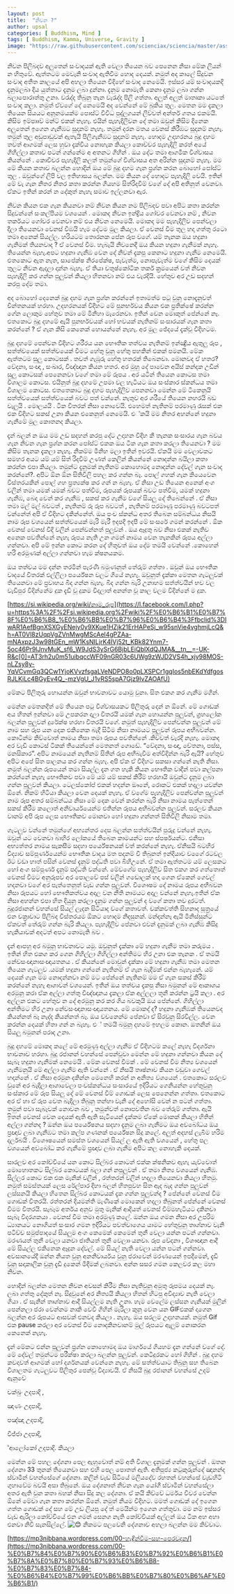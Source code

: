 ```yaml
---
layout: post
title:  "නිවන ?"
author: upsal
categories: [ Buddhism, Mind ]
tags: [ Buddhism, Kamma, Universe, Gravity ]
image: "https://raw.githubusercontent.com/scienciax/sciencia/master/assets/images/posts/upsal/niwana.jpg"
---
```


නිවන පිලිබදව අලුතෙන් සංවාදයක් ඇති වෙලා තියෙන බව පෙනෙන නිසා මේක ලියන් න හිතුවේ. ඇත්තටම මෙවැනි සංවාද ඇතිවීම හොද දෙයක්. නමුත් අද කාලේ සිදුවන සංවාද අතීත කාලයේ අපි අහලා තියෙන විදිහේ සංවාද නෙමෙයි. ඉස්සර යම් සංවාදයකදි දැනුමලබා දිය යුත්තාට දැනුම ලබා දුන්නා. දැනුම නොමැති කෙනා දැනුම ලබා ගන්න බලාපොරාත්තු උනා. වරැද්ද තිබුනු තැන වැරැද්ද පිලි ගත්තා. අලුත් අලුත් මාතෘකා යටතේ සංවාද කලා. නමුත් ඒවගේ දේ නෙමෙයි අද වෙන්නේ මේ බුකිය තුල. මෙතන මම දැකලා තියෙන සියයට අනූනමයක්ම පොස්ට් විවිධ පුද්ලගයන් ලිව්වත් අන්තර් ගතය එකමයි. කිසිම ඉම්පෲව් මන්ට් එකක් නැහැ. එයින් පැහැදිලිවන දේ තමා ඔවුන් කිසිම දිනෙක අලුතෙන් ඉගෙන ගැනීඹට සූදානම් නැහැ. තමුන් දරන මතය වෙනස් කිරීඹට සූදානම් නැහැ. තමුන් තුල අඩුපාඩුවක් ඇතැයි පිලිගැනීඹට සූදානම් නැහැ. හොදම උදාහරනය බුදු දහම තවත් ආගමක් ලෙස හුවා දැක්විය නොහැක කියලා කොච්චර පැහැදිලි කරත් අයේ ගිහිල්ලා කතාව පටන් ගන්නේම අ අතනට ගිහින් . ඔය දේට තමා ආගමික විශ්වාසය කියන්නේ . කොචිචර පැහැදිලි කලත් තමුන්ගේ විශ්වාසය අත අරින්න සූදානම් නැහැ. මම මේ කියන කතාව බලන්න හොදින් ඔය මේ බුදු දහම ගැන ප්‍රශ්න කරන බොහෝ පෝස්ට් තුල . ඔවුන්ගේ ලිපි වල ඉතිහාසය බලන්න. මම කියන දේ හොදට පැහැදිලි වෙයි. ඉතින් මේ වැ ගැන නිතර නිතර කතා කරන්න ගියහම සිත්රිදවීම් වගේ දේ අපි අතිනුත් වෙනවා. ඒකට ඉතින් කරන් න දේකුත් නැහැ සමාව ඉල්ලනවා ඇර.

නිවන කියන එක ගැන කියනවා නම් නිවන කියන නම පිලිබදව පවා අපිට කතා කරන්න සිදුවන්නේ සංකල්පීයම වශයෙන් . මොකද නිවන ඉන්ද්‍රිය ගෝචර වෙනවා නම් , නිවන තර්කයට ගෝචර වෙනවා නම් එය නිවන නෙමෙයි. මොකද මම පැහැදිලිව පෙන්වලා දීලා තියෙනවා වෙනස් වීඹයි හැම දේටම මුල කියලා. ඒ වෙනස් වීම තුල හදා ගත්තු රටො තමා අනෙක් සියල්ල. හරියටම තොරනක පේන රූප වගේ. යම් තැනක ඔය හදුනා ගැනිමක් තියනවාද ? ඒ වෙනස් වීම. හැබැයි නිවනෙදී ඔය කියන හදුනා ගැනීමක් නැහැ. තියෙන්න බැහැ.අපට හදුනා ගැනීඹ වෙන දේ නිවන් දැකපු කෙනාට හදුනා ගැනීම නෙමෙයි. එතකොට ඇත නැත, සාපේක්ෂ නිරපේක්ෂ, පැවැත්ම, නොපැවැත්ම වගේ කිසිම දෙයක් තුලට නිවන ඇදලා දාන්න බැහැ. ඒ තියා චතුෂ්කෝටික තර්ක ක්‍රමයෙන් වත් නිවන පැහැදිලි කර ගන්න පුලුවන් කියලා හිතනවා නම් එය වැරදියි. හේතුව අර උඩ සදහන් කරපු දේම තමා.

අද බොහෝ දෙනෙක් බුදු දහම ගැන ප්‍රශ්න කරන්නේ ඉතාමත්ම පටු වුනු නොදැනුවත් චින්තනයක් හරහා. උදහරනයක් විදිහට මේ පුනර්භවය කියන එක ප්‍රතික්ෂේ කරන්න ගේන ලොකුම හේතුව තමා මේ මිනිහා මැරෙනවා. ඉතින් වෙන මොකුත් පේන්නේ නෑ. එතකොට බුදු දහමේ ඇයි පුනර්භවයක් හෝ භවයක් නැතිනම් සංසාරයක් ගැන කතා කරන්නේ ? ඒ ගැන කිසි කෙනෙක් හොයන්නේ නැහැ. අර මුල ඡේදයේ දැක්වූ විදිහටම.

බුදු දහමේ පෙන්වන විදිහට ශරීරය යන භෞතික තත්වය නැතිනම් ඉන්ඤ්‍රිය ඇතුලු රූප , සත්ත්වයෙක් සත්ත්වයෙක් වීමට හේතු වුනු හේතු පහකින් එකක් පමනයි. මේක ඇත්තටම සුලු කොටසක් . තවත් ගැඹූරු හේතු හතරක් තිබෙනවා. මොනවද ඒ හතර? වේදනා, සංඥා , සංඛාර, විඥ්ඥාන කියන හතර. අර මුහු දේ පාවෙන අයිස් කන්දක උඩින් සුලු කොටසක් පෙනෙනවා වගේ තමා මේ රූපය . අර යටින් තියෙන කොටස තමා විශාලම කොටස. එයිනුත් බුදු දහමේ උපමා වල හැටියට ඔය සංස්කාර ස්කන්ධය තමා විශාලම කොටස. එතතෙකාට බුදු දහම පැහැදිලිව පෙනනවා මෙන්න මේ ටිකෙනුයි සත්ත්වයෙක් සත්ත්වයෙක් බවට පත් වන්නේ. නැතුව අර ශරීයේ තියෙන නහරයි බඩ වැලුයි . මොලයයි . ටික විතරක් නිසා නොවෙයි. එහෙමත් නැතිනම් පරමාණු රැසක් එක එක විදිහට සකස් උනා කියන එකෙනුත් නෙමෙයි. එ්කයි මම නිතර අහන්නේ හදුනා ගැනීමේ මුල කොතනද කියලා.

දැන් බලන් න ඔය මම උඩ සදහන් කරපු දේට උදාහන විදිහ කී තැනක සංසාරය ගැන බවය ගැන නිවන ගැන ප්‍රශ්න කරන පෝස්ට් එකක ඔය ටික ගැන කතා කරලා තියෙනවා ? මම කිසිම තැනක දැකලා නැහැ. නිකම්ම මිනිහ මලා ඉතින් ඉවරයි. ඒකයි මම වෙලාවකට සමහර අයට යම් යම් සිත් රිදවීම් උණත් කෙලින් කියන්නේ නොදන්න බයිලා කතා කරන්න එපා කියලා. තමුන්ට දැනුමක් නැතිනම් කොහොමද නොදන්න දේවල් ගැන සංවාද කරන්නේ?. අපිට ඕන ඕන සිතිවිලි පහල කර ගන්න බෑ. පොල් ගහක් ගැන කියෙවෙන විස්තරයකින් පොල් ගහ ප්‍රත්‍යක්ෂ කර ගන් න බැහැ. ඒ නිසා උඩ තියෙන අනෙක් අංග වලින් තමා යමක් යමක් බවට පත්වීම, රූපයක් රූපයක් බවට පත්වීම, යමක් හදුනා ගැනීඹ, බෙදා වෙන් කර ගැනීඹ , සකස් කර ගැනීම වගේ සියලු දේ තිබෙන්නේ . ඒ නිසා තමා මල් මල් බවටත් , නැතිනම් රූ රූප බවටත් , නැතිනම් පරමාණූ පරමාණු බවටපත් වන්නේත් අපි ඒ විදිහට දකින්නේත්. ඔය පංච ස්කන්ධ අතර තිබෙන සම්බන්ධය නිසයි නාම රූප වශයෙන් සත්ත්වයෙක් මැරි මැරී ඉදපදි ඉදපී මේ සංසරේ ගමන් කරන්නේ . ඕක වෙනස් වෙනස් විදි වලින් පෙන්වන්නත් පුලුවන් . ඔය ඈදුතු බව නිසා එකක් නැතිව අනෙක පවතින්නේ නැහැ රූපය නැති උන ගමන් නාමය වෙන තැනකින් රූපය අල්ලා ගන්නවා. අපි මේ ඉන්න කොට කරන දේ හිතුවත් ඔය දේම තමයි වෙන්නේ .කොහෙන් හරි අරමුණක් අල්ලා ගන්නවා හැම ක්ෂනයකම.

ඔය තත්වය මම දන්න තරමින් පැරණි බමුණනුත් තේරුම් ගත්තා . ඔවුන් ඔය භෞතික වාදයේ විතරක් එල්ලිලා පර්යේෂන වලට ගියේ නැහැ. ඔවුනුත් දැක්කා මෙතන ගැටලුවක් තියෙනවා මේ ප්‍රවාහය බිද ගන්න බැහැ. බිද ගන්න බැරි උනාහම සත්ත්වයින් භව වල වැඩිපුර විදින්නේම දුක දැඩි වූ දුකම විදලාත් අනන්ත වූ කාල වලම විදින්නේ ම දුක.

[https://si.wikipedia.org/wiki/නාම_රූප](https://l.facebook.com/l.php?u=https%3A%2F%2Fsi.wikipedia.org%2Fwiki%2F%E0%B6%B1%E0%B7%8F%E0%B6%B8_%E0%B6%BB%E0%B7%96%E0%B6%B4%3Ffbclid%3DIwAR1AefBgnXSXGyENejy0y9XKue1HZjk21ErHAPeSj_w95snVie4vghmjLcQ&h=AT0Vl8zUqpVgZVnMwgMScAel4gPZAa-mNAxpzJ3w98tGEn_mW1KsNILjrK4IVj52t_KBk82Ynm7-5oc46Pr9lJnvMuK_sf6_W9JdS3ySrG6BjbLEiQblXdQJMA&__tn__=-UK-R&c[0]=AT3rh2u0m51uibqccWF09nGR03c6UWg9zWJD2VS4h_xjy98MOS-nLZsy8y-YqVCvmGq3QCw1YjoKVvzfsgaLVeNDPO8o0pLXSPCr1gqIos5nbEKdYdfgosRJLKiLc4BGyEv4Q_-mzVgU_J1vRS5spA7Gjz9lvZAOAfU)

මේකට පිලිතුරු හොයන්න ඔවුන් භාවනාවට යොමු වුනා. සිත එකග කර ගැනීම මගින්.

මෙන්න මෙතනදිත් මේ තියෙන පටු විශ්වාසයකට පිලිතුරු දෙන් න ඕනේ. මේ ගොඩක් අය හිතන් ඉන්නවා මේ උපකරන දාලා විතරයි යමක් ගැන හොයන්න පුලුවන්, ග්‍රහලෝක බලන්න පුලුවන් දුරේක්ෂ හරහා විතරයි වගේ. නමුත් පැහැදිලිව පෙන්වන්න පුලුවන් මේ නාම සහ රූප යන දෙක එකිනෙක බැදී සිටීම නිසා නාමයට පුලුවන් රූපය අභීබවන්න. කොටින්ම කිව්වොත් නාමය නිසා තමා රූපය පවතින්නේ .කිව්වත් වැරදි නැහැ. මොකද අර වැඩි කොටස් ටිකක් තියෙන්නේ මෙතනත් ගොඩේ. “වේදනා, සංඥා, චේතනා, පස්ස, මනසිකාර”. අපිට නාමයෙන් නැතිනම් සිතින් රූප අභීබැවීම අත්විදින්න බැරි ඇයි? හේතුව අපිට අපේ සිත පාලනය කර ගන්න බැහැ. අපි ඒක ඒ විදිහට සකසා ගන්නේ නැති නිසා. නමුත් බලන්න රූපයෙන් තමා සියල්ල දැන ගත හැකි කියන භෞතික වාදීන් පවා කල්පනා කරන්නේ නැහැ භෞතිකව පවා මේ යම් යම් සකස් කිරීම් හරහායි ඔවුන්ට දැනුම ලබා ගන්න පුලුවන් කියලා. ටෙලස්කෝප් එකක් හදන්න ඖනේ, රොකට් එකක් හදලා යවන්න ඕනේ. නිකම් හිටියා කියලා වෙන දෙයක් නැහැ. ඒ වගේම පැහැදිලිව පෙන්වන්න පුලුවන් නාම රූප අතර සම්බන්ධය නිසා මේ දෙක වෙන් කරන්න බැරි නිසා නාමය පැත්තෙන් සකස් කිරීම කලොත් අනිවාර්යයෙන්ම එතින්න රූපය අභීබවන්න පුලුවන්. සරලව කියන වානම් අපි රූප ලෙස භෞතිකව මොනවා හෝ හදුනා ගන්නත් සිතිවිලි නිසාම තමා.

ගැටලුව වන්නේ තමුන්ගේ අභ්‍යන්තර දෙස බලන්න සත්ත්වයින් පුරුදු වන්නේ නැහැ. ඔවුන් යට වෙනවා බාහිර ලෝකයේ තිබෙන කාමයන්ට සහ ස්පර්ෂයන්ට. එනිසා අභ්‍යත්තර නාමය සැකසීම සදහා පර්යේෂනයක් වත් කරන්නේ නැහැ. ඒනිසයි බටහිර විද්‍යාව සම්පූර්ණයෙන්ම භෞතික වාදය මත පදනම් වී තිබුනත් ඉන්දියාව වගෛ් රටවල ඊට වඩා හාත් පසින් වෙනස් දැනුම් පද්ධති පවා බිහිඋනේ. ඒ තමා ඇත්තටම යම් ලෙසකට හෝ අංග සම්පූර්ණ දැනුම් පද්ධති වන්නේ. මේවගේම පැහැදිලිව සිත එකග කර ගත්තොත් වෙනස් වීමට අනුරූපව අර පොලවේ පස් වලින් ගඩොලක් හදා ගෙන ඒකෙන් ගෙවල් හදනවා වගේ අර පැත්තෙනුත් වැඩ ගන්න පුලුවන්. විශෞෂම දේ නාමය රූපය අභීබවන නිසා රූපයට හෝ භෞතිකත්වය අදාල වන නීති නාමයට අදාල වන්නේ නැහැ.ඉතින් ඒක නිසා අහන්න එපා හිත දියුනු කරලා දැනුම ගන්න පුලුවන් ද වගේ කතා තව දුරටත්. බුදුරජානන් වහන්සේ සියල් ලැදන සිටියාද වගේ කතාවත්. චක්කවත්ති සිහනාද සූත්‍රයේ එන චක්‍රාවාට පිලිබද විස්තරයම ඕකට හොදම නිදසුනක්. මන්දන්නෑ ඇයි මිනිස්සුන්ට ඒකවත් තේරුම් ගන්න බැරි කියලා. පැහැදිලිව පේනවා එවන් දැනුමක් ලබා ගැනීඹ කිසිදු හැකියාවක් අදටත් අපට නොමැති බව .

දැන් ආපහු අර බමුනු භාවනාවට යමු. ඔවුනුත් දැක්කා මේ හදුනා ගැනීම තමා කරුමය . ඉතින් හිත එකග කර ගෙන ගිහිල්ලා ගිහිල්ලා අන්තිමට හිර උනා එක තැනක . ඒ තමයි නේවසංඥානාසංඥායතනය . ඒ කියන්නේ මොවුන් දැක්කා මේ හදුනා ගැනීඹ තමා මෙතන තියෙන ගැටලුව .යමක් හදුනා ගන්නේ නැතිනම් ඒ ගැන බැදීමක් එන්න බැහැනේ. යම් දෙයක් ගැන මම නොදන්නවා නම් මට පේන්නේ නැතිනම් මම ඒ ගැන සකස් කිරීම් කරන්නේ නැහැ ආශාවන් වශයෙන්. ඉතින් ඔය තත්වය දැකපු නිසා බමුනන් මේ ආකාශය අරමුනු කරා ඒක අල්ලා ගත්තු විඥ්ඥානය දැකලා ඒක අල්ලලා තූනී කරන්න ට්‍රයි කලා . අර අල්ලන එකට හේතුව න දේ අරමුනු කර කර ගිය බවකුයි ඔය පේන්නේ. ගිහිල්ලා අන්තිමට හිර උනා නේවසංඥානාසංඥායතනය. මේ මොකද් ද? හදුනා ගැනීඹක් තියෙනවද කියන්නත් බෑ නැද්ද කියන්නත් බෑ. ඔය වචනෙන්ම පේනවා ඒ සිරවුනු සිරවිල්ල. වෙන කරන්න දෙයක් හිතා ගන් න බැහැ. එ් තමයි බමුනු දහමේ ඉහලම කොන. ඔතනින් ඔය සියලු බමුනන් පරාද උනා.

බුදු දහමේ මොකද කලේ මේ අරමුණු අල්ලා ගැනීම ඒ විදිහටම කලේ නැහැ විදර්ශනා භාවනාව හරහා. බුදු රජානන් වහන්සේ පෙන්වූවා මෙන්න මේ හදුනා ගන්නවා කියන දේ සැබෑ හදුනා ගැනීමක් නෙමෙයි . මේක වෙනස් වීමක් . මේ වෙනස් වීම නිත්‍ය වශයෙන් ගැනීමනුයි මේ අල්ලා ගැනීම ඇති වන්නේ . ඒ නිසයි තෘෂ්නාව කියන වඩුවා ගෙවල් හදන්නේ . ඒ නිසා අරමුන දකින්න මෙනෙහි කරන් න අනිත්‍ය වශයෙන් . එතකොට සරලව වුනේ අර බැදිලා ආශාවෙලා පංචස්කන්ධය සංසාරයේ ඉදිරියට ගෙනියන්න හේතුවුනු සංස්කාර මේ රූප සියලු දේ මේ වෙනස් වීම් ගොඩක් ලෙස පෙනෙන්න ගත්තා. එතකොට අර ඒ හා ඒ රූප වෙත බැදිලා තිබුනු තන්හා වැනි දේ අහෝසි වෙන් න පටන් ගත්තා. තමුන් පවා සැබෑවක් නොවන බව , තමුන්වත් නොපවතින බව තේරුම් ගත්තා. ඇයි ඉිතන් වෙනස් වෙන දෙයක් ඇති ඇති සැටියෙන් දැක්කම ඒකේ මොකක් කියලා හිතින් අල්ලා ගන්නද ? ඔන්න ඔය පර්යේෂනය සදහා දැනුම ලබා ගැනීමට ඔය අවබෝධය ඔය ප්‍රඥාව ලබා ගැනීඹට තමා කල්ප ගණනක් පර්යේෂන සිදු කලේ. අලුත් අදහස් ලැබීම හරිම දර්ලබයි . විශෞෂයෙන් සමස්ත වශයෙන් සියල් ල ඇති ඇති වශයෙන් , හේතු පල වශයෙන් අවබෝධ කර ගැනීමේ ප්‍රඥාව ලබා ගැනීම අපිට කල නොහැකි දෙයක්.

සාරලව අර කෝච්චියේ යන කොට සිල්බර කොටන් එක්ක ක්ෂනිකව ඇහැ යැව්වොත් මොහොතකට සිල්බර කොටයක් බලා ගන් නපුලුවන් . ඒ තමා නිත්‍ය වශයෙන් ගැනීඹ. සිල්ලර කොට එක එක මැනික් වලින් , රත්තරන් වලින් හදලා තියෙනවා කියලා හිතමු. නමුත් සමස්තයක් ලෙස රේල්පාර දිහා බලන් හිතපුවහ සිත ඇද බැද ගන්න පුලුවන් ලස්සනයි කියලා හිතෙන සිල්බර කොටයක් දැක ගන්න පුලුවන්ද ? පේන්නේ වෙනස් වීම ගොඩක් විතරයි. රත්තරන් දියමන්ති මැණීකේ මොකෙන් හදලා තිබුනත් පේන්නේ වෙනස් වීමම විතරයි. සැබෑම අර්තය අනුව මුතු මැනික් ආදියත් වෙනස් වීම්මහැටියට දකිනවා සැබෑ විදරශකයා . වෙනස් වීම තමා අරමුණු කලේ. ඔන්න ඔය ගමන නිසා අර උපරිම ධ්‍යානයට නොගියත් සංසාර ගමන ඉදිරියට පවත්වාගෙය යාමට හේතුවුනු තෘශ්නාව වැනි පටිච්ච සමුප්පාදයේ සියලුම අංග කෙමෙක් කෙමෙන් තුනී වෙලා යන්න පටන් ගන්නවා. මරණයත් තුනී වෙලා යනවා ජාතියත් තුනී වෙලාා යනවා. රූප වේදනා , විශෟඥාන ආදී මේ සියල්ල එකිනෙක ඈදුන දේවල්. මේ සියල් නැති වෙලා යන්න පටන් ගන්නවා. අවසානයේදී ඔන්න නියත වුනු අනනිවාර්යය වුනු ජරාවෙන් මරණයෙන් ඉපදීමෙන්, දැඩි වුනු සදාකාලික වුනු දැඩි දුකෙන් මිදීමක් ලබනවා. අන්න සසර ගමන කෙලවර කල මහා නිවන.

හොදින් බලන්න මෙතන නිවන අවසන් කිරීම නිසා නැතිවුනු අමුතු රූපමය දෙයක් නෑ. ලබා ගත්තු දේකුත් නෑ. සිදුවුනේ අර නිත්‍යයි කියලා හිතන් හිටපු අවිද්‍යාව නැති වෙලා ගියා . ඒ සැනින් තෘශ්නාව ආදී සියල්ලම නැති උනා. හැම වෙලේම ලස්සන ගැනීයක් මුලින් පෙන්නලා ජරා වෙන්නම නාකි වෙවී ගිහින් මැරිලා කුනු වෙන යන GIFඑකක් දාගෙන බලන්න අර රූපයට ආසවක් එනවද කියලා . නැහැ. ඔය සරලම උදාහනයක්. නමුත් Gif එක pause කරලා අර වෙනස් වීම නොදකිනවානම් මුල් රූපයට ඇලුම් නොකරන කෙනෙක් නැහැ.

දැන් මේකට එන්න පුලුවන් ප්‍රශ්න කොහොමද ඔය මාර්ගයේ ගියහම දැන ගන්නේ වගේ දේ. මේ දේවල් තමුන්ටම පරීක්ෂා කරලා බලන්න පුලුවන්. කෙටිදුරකට හෝ ගිහින් . බුදු දහම කවදාවත් ආගමක් හෝ දර්ශනයක් වෙන්නෙ නැහැ. මේ සත්ත්වයාට තිබුනු සහ තිබෙන විශාලතම ගැටලුවට පිලිතුර පෙන්වූ විද්‍යාවයි. ඒ නිසයි බුදු රජානන් වහන්සේ උදම් ඇනුවේ

චක්ඛුං උදපාදි ,

ඤාණං උදපාදි,

පඤ්ඤා උදපාදි,

විජ්ජා උදපාදි,

'ආලෝකෝ උදපාදි. කියලා

මෙන්න මේ පහල දේශනා පෙල ඇහුවොත් නම් අති විශාල දැනුමක් ගන්න පුලුවන් . ඔතන දේශනා 33 තුනක් තියෙනවා සහ එහි පෙල පොතත් ඇති. අතිපූජ්‍ය කටුකුරුන්දේ ඤානන්ද ස්වාමීන් වහන්සේගේ දේශනා. කලින් වැඩ සිටියේ මලියදේව රහතන් වහන්සේ වැඩහිටි ගුහාවේම බවයි අසා තිබුනේ. ඔය දේශනාත් නිවන ගැන යෝගී ස්වාමීන් වහන්සේලා අතර ඇති වුන කතා බහක් නිසා සිදු කල දේශනා. ඒ කයි කිව්වේ ධර්මය විවර වෙන්න ඕනේ මේවා ගැන කතා කරන්න ඕනේ. නමුත් නියම විදිහට. මමත් ගොඩක් දේ ඉගෙන ගත්ත ගොඩක් දේ සහ මේ උඩ ලියපු දේ ත් මෙයින්ම ඉගෙන ගත්තුවා. මම නම් ඉස්සර වැඩ ඇරිලා කෝච්චියේ එන ගමන් සෙනග නැති කෝච්චියක් අල්ලන් ඔය ටික අහ අහා එනවා නිවි සැනසිල්ලේ. ![😊](https://static.xx.fbcdn.net/images/emoji.php/v9/t7f/1/16/1f60a.png) නිකමට පලවෙනි දේශනාව අහලා බලන්න මම කිව්වාට.

[https://mp3nibbana.wordpress.com/00-හැඳින්වීම-සහ-පෙරවදන/](https://mp3nibbana.wordpress.com/00-%E0%B7%84%E0%B7%90%E0%B6%B3%E0%B7%92%E0%B6%B1%E0%B7%8A%E0%B7%80%E0%B7%93%E0%B6%B8-%E0%B7%83%E0%B7%84-%E0%B6%B4%E0%B7%99%E0%B6%BB%E0%B7%80%E0%B6%AF%E0%B6%B1/)
